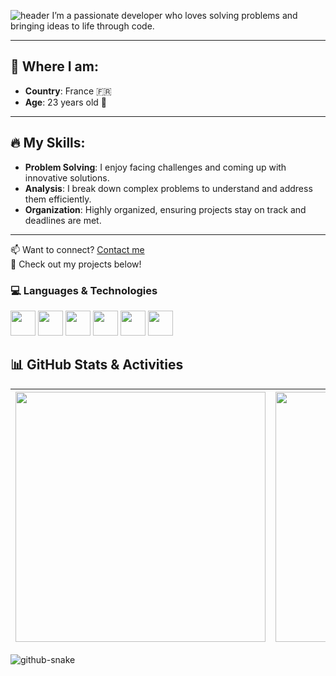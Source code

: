 ![header](https://capsule-render.vercel.app/api?type=waving&color=A83279&height=240&section=header&text=Hey%20there,%20i'm%20Yousra&fontSize=70&animation=fadeIn&fontColor=black)
I’m a passionate developer who loves solving problems and bringing ideas to life through code.

---

## 📍 Where I am:
- **Country**: France 🇫🇷 
- **Age**: 23 years old 🎂

---

## 🔥 My Skills:

- **Problem Solving**: I enjoy facing challenges and coming up with innovative solutions.  
- **Analysis**: I break down complex problems to understand and address them efficiently. 
- **Organization**: Highly organized, ensuring projects stay on track and deadlines are met.  

---
📫 Want to connect? [Contact me](mailto:chbibyousra02@gmail.com)  
🚀 Check out my projects below!  

### 💻 Languages & Technologies   
<img src="https://cdn.jsdelivr.net/gh/devicons/devicon/icons/java/java-original.svg" width="40px"/>  <img src="https://cdn.jsdelivr.net/gh/devicons/devicon/icons/python/python-original.svg" width="40px"/> <img src="https://cdn.jsdelivr.net/gh/devicons/devicon/icons/javascript/javascript-original.svg" width="40px"/> <img src="https://cdn.jsdelivr.net/gh/devicons/devicon/icons/html5/html5-original.svg" width="40px"/> <img src="https://cdn.jsdelivr.net/gh/devicons/devicon/icons/css3/css3-original.svg" width="40px"/> <img src="https://cdn.jsdelivr.net/gh/devicons/devicon/icons/mysql/mysql-original.svg" width="40px"/> 
 
## 📊 GitHub Stats & Activities  

| <a href="https://github.com/Yousra0225"><img src="https://github-readme-stats.vercel.app/api?username=Yousra0225&show_icons=true&theme=radical" width="400px"/></a> | <a href="https://github.com/Yousra0225"><img src="https://github-readme-activity-graph.vercel.app/graph?username=Yousra0225&theme=radical" width="400px"/></a> |
| :----------------------------------------------------------------: | :----------------------------------------------------------------: |


<picture>
  <source media="(prefers-color-scheme: dark)" srcset="dist/github-snake-dark.svg" />
  <source media="(prefers-color-scheme: light)" srcset="dist/github-snake.svg" />
  <img alt="github-snake" src="dist/github-snake.svg" />
</picture>



